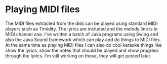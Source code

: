 #  Playing MIDI files 

The MIDI files extracted from the disk can be played using
      standard MIDI players such as Timidity. The lyrics are included
      and the melody line is in MIDI channel one. I've written a batch
      of Java programs using Swing and also the Java Sound framework
      which can play and do things to MIDI files. At the same time as
      playing MIDI files I can also do cool karaoke things like show
      the lyrics, show the notes that should be played and show
      progress through the lyrics. I'm still working on those, they
      will get posted later.

